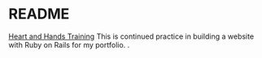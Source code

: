 # README

[Heart and Hands Training](http://heartandhandstraining.com) This is continued practice in building a website with Ruby on Rails for my portfolio. .
